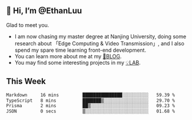 ## 👋 Hi, I’m @EthanLuu

Glad to meet you.

- I am now chasing my master degree at Nanjing University, doing some research about 「Edge Computing & Video Transmission」, and I also spend my spare time learning front-end development.
- You can learn more about me at my [📝BLOG](https://blog.ethanloo.cn).
- You may find some interesting projects in my [💡LAB](https://lab.ethanloo.cn).

## This Week
<!--START_SECTION:waka-->

```txt
Markdown     16 mins         ███████████████░░░░░░░░░░   59.39 %
TypeScript   8 mins          ███████▒░░░░░░░░░░░░░░░░░   29.70 %
Prisma       2 mins          ██▒░░░░░░░░░░░░░░░░░░░░░░   09.23 %
JSON         0 secs          ▒░░░░░░░░░░░░░░░░░░░░░░░░   01.68 %
```

<!--END_SECTION:waka-->
